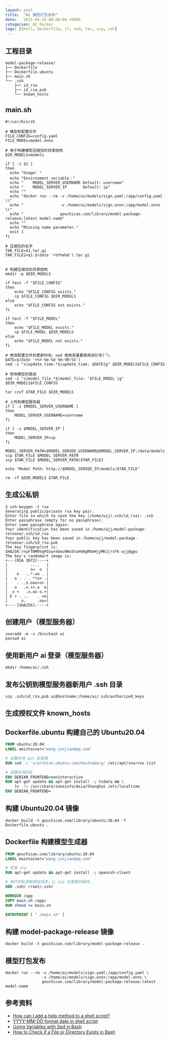 ```yaml
---
layout: post
title:  "AI 模型打包发布"
date:   2021-04-16 00:00:00 +0800
categories: AI Docker
tags: [Shell, Dockerfile, if, sed, tar, scp, ssh]
---
```


## 工程目录
```
model-package-release/
├── Dockerfile
├── Dockerfile.ubuntu
├── main.sh
└── .ssh
    ├── id_rsa
    ├── id_rsa.pub
    └── known_hosts
```

## main.sh
```shell
#!/usr/bin/sh

# 模型和配置文件
FILE_CONFIG=config.yaml
FILE_MODEL=model.onnx

# 用于构建模型压缩包的目录结构
DIR_MODELS=models

if [ -z $1 ]
then
  echo "Usage: "
  echo "Environment variable："
  echo "    MODEL_SERVER_USERNAME Default: username"
  echo "    MODEL_SERVER_IP       Default: ip"
  echo ""
  echo "docker run --rm -v /home/ai/models/sign.yaml:/app/config.yaml \\"
  echo "                -v /home/ai/models/sign.onnx:/app/model.onnx \\"
  echo "                gouchicao.com/library/model-package-release:latest model-name"
  echo ""
  echo "Missing name parameter."
  exit 1
fi

# 压缩包的名字
TAR_FILE=$1.tar.gz
TAR_FILE2=$1-$(date '+%Y%m%d').tar.gz


# 构建压缩包的目录结构
mkdir -p $DIR_MODELS

if test -f "$FILE_CONFIG"
then
    echo "$FILE_CONFIG exists."
    cp $FILE_CONFIG $DIR_MODELS
else
    echo "$FILE_CONFIG not exists."
fi

if test -f "$FILE_MODEL"
then
    echo "$FILE_MODEL exists."
    cp $FILE_MODEL $DIR_MODELS
else
    echo "$FILE_MODEL not exists."
fi

# 修改配置文件的更新时间，sed 使用变量要使用双引号(")。
DATE=$(date '+%Y-%m-%d %H:%M:%S')
sed -i "s|update_time.*$|update_time: $DATE|g" $DIR_MODELS$FILE_CONFIG

# 修改模型的路径
sed -i "s|model_file.*$|model_file: '$FILE_MODEL'|g" $DIR_MODELS$FILE_CONFIG

tar czvf $TAR_FILE $DIR_MODELS

# 上传到模型服务器
if [ -z $MODEL_SERVER_USERNAME ]
then
    MODEL_SERVER_USERNAME=username
fi

if [ -z $MODEL_SERVER_IP ]
then
    MODEL_SERVER_IP=ip
fi

MODEL_SERVER_PATH=$MODEL_SERVER_USERNAME@$MODEL_SERVER_IP:/data/models
scp $TAR_FILE $MODEL_SERVER_PATH
scp $TAR_FILE $MODEL_SERVER_PATH/$TAR_FILE2

echo "Model Path: http://$MODEL_SERVER_IP/models/$TAR_FILE"

rm -rf $DIR_MODELS $TAR_FILE
```

## 生成公私钥
```shell
$ ssh-keygen -t rsa
Generating public/private rsa key pair.
Enter file in which to save the key (/home/wjj/.ssh/id_rsa): .ssh
Enter passphrase (empty for no passphrase): 
Enter same passphrase again: 
Your identification has been saved in /home/wjj/model-package-release/.ssh/id_rsa
Your public key has been saved in /home/wjj/model-package-release/.ssh/id_rsa.pub
The key fingerprint is:
SHA256:rnyFfHM0VgPOzwrebeu9Wx5twYm0gMXmHjyMKJjrsYk wjj@gpu
The key's randomart image is:
+---[RSA 3072]----+
|          ....   |
|          o=  o  |
|    o   ..*.oo . |
|   o . . . **o+ .|
|    . ..S.ooo+o+ |
|   o   .o.++.o  o|
|  o +   .o.oo o.+|
| E + . ..    . =o|
|      o.     .oo=|
+----[SHA256]-----+
```

## 创建用户（模型服务器）
```shell
useradd -m -s /bin/bash ai
passwd ai
```

## 使用新用户 ai 登录（模型服务器）
```shell
mkdir /home/ai/.ssh
```

## 发布公钥到模型服务器新用户 .ssh 目录
```shell
scp .ssh/id_rsa.pub ai@hostname:/home/ai/.ssh/authorized_keys
```

## 生成授权文件 known_hosts

## Dockerfile.ubuntu 构建自己的 Ubuntu20.04
```dockerfile
FROM ubuntu:20.04
LABEL maintainer="wang-junjian@qq.com"

# 设置本地 apt 安装源
RUN sed -i 's/archive.ubuntu.com/hostname/g' /etc/apt/sources.list

# 设置本地时区
ENV DEBIAN_FRONTEND=noninteractive
RUN apt-get update && apt-get install -y tzdata && \
    ln -fs /usr/share/zoneinfo/Asia/Shanghai /etc/localtime
ENV DEBIAN_FRONTEND=
```

## 构建 Ubuntu20.04 镜像
```shell
docker build -t gouchicao.com/library/ubuntu:20.04 -f Dockerfile.ubuntu .
```

## Dockerfile 构建模型生成器
```dockerfile
FROM gouchicao.com/library/ubuntu:20.04
LABEL maintainer="wang-junjian@qq.com"

# 安装 scp
RUN apt-get update && apt-get install -y openssh-client

# 用户的私钥和授权信息，让 scp 无需密码操作。
ADD .ssh/ /root/.ssh/

WORKDIR /app
COPY main.sh /app/
RUN chmod +x main.sh

ENTRYPOINT [ "./main.sh" ]
```

## 构建 model-package-release 镜像
```shell
docker build -t gouchicao.com/library/model-package-release .
```

## 模型打包发布
```shell
docker run --rm -v /home/ai/models/sign.yaml:/app/config.yaml \
                -v /home/ai/models/sign.onnx:/app/model.onnx \
                gouchicao.com/library/model-package-release:latest model-name
```

## 参考资料
* [How can I add a help method to a shell script?](https://stackoverflow.com/questions/5474732/how-can-i-add-a-help-method-to-a-shell-script)
* [YYYY-MM-DD format date in shell script](https://stackoverflow.com/questions/1401482/yyyy-mm-dd-format-date-in-shell-script)
* [Using Variables with Sed in Bash](https://www.brianchildress.co/using-variables-with-sed/)
* [How to Check if a File or Directory Exists in Bash](https://linuxize.com/post/bash-check-if-file-exists/)

